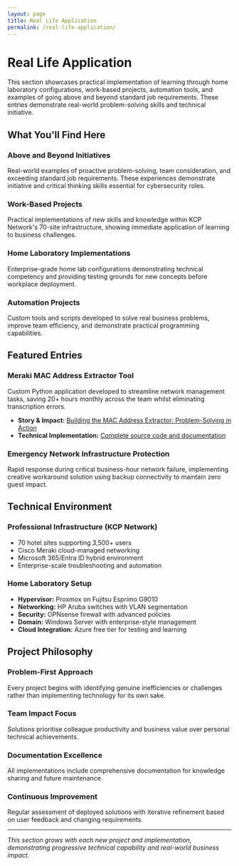 ```yaml
---
layout: page
title: Real Life Application
permalink: /real-life-application/
---
```


# Real Life Application

This section showcases practical implementation of learning through home laboratory configurations, work-based projects, automation tools, and examples of going above and beyond standard job requirements. These entries demonstrate real-world problem-solving skills and technical initiative.

## What You'll Find Here

### **Above and Beyond Initiatives**
Real-world examples of proactive problem-solving, team consideration, and exceeding standard job requirements. These experiences demonstrate initiative and critical thinking skills essential for cybersecurity roles.

### **Work-Based Projects**
Practical implementations of new skills and knowledge within KCP Network's 70-site infrastructure, showing immediate application of learning to business challenges.

### **Home Laboratory Implementations**
Enterprise-grade home lab configurations demonstrating technical competency and providing testing grounds for new concepts before workplace deployment.

### **Automation Projects**
Custom tools and scripts developed to solve real business problems, improve team efficiency, and demonstrate practical programming capabilities.

## Featured Entries

### **Meraki MAC Address Extractor Tool**
Custom Python application developed to streamline network management tasks, saving 20+ hours monthly across the team whilst eliminating transcription errors.

- **Story & Impact:** [Building the MAC Address Extractor: Problem-Solving in Action](/real-life-application/meraki-mac-extractor-story/)
- **Technical Implementation:** [Complete source code and documentation](https://github.com/k3n-p4-chi/meraki-mac-extractor)

### **Emergency Network Infrastructure Protection**
Rapid response during critical business-hour network failure, implementing creative workaround solution using backup connectivity to maintain zero guest impact.

## Technical Environment

### **Professional Infrastructure (KCP Network)**
- 70 hotel sites supporting 3,500+ users
- Cisco Meraki cloud-managed networking
- Microsoft 365/Entra ID hybrid environment
- Enterprise-scale troubleshooting and automation

### **Home Laboratory Setup**
- **Hypervisor:** Proxmox on Fujitsu Esprimo G9010
- **Networking:** HP Aruba switches with VLAN segmentation  
- **Security:** OPNsense firewall with advanced policies
- **Domain:** Windows Server with enterprise-style management
- **Cloud Integration:** Azure free tier for testing and learning

## Project Philosophy

### **Problem-First Approach**
Every project begins with identifying genuine inefficiencies or challenges rather than implementing technology for its own sake.

### **Team Impact Focus**
Solutions prioritise colleague productivity and business value over personal technical achievements.

### **Documentation Excellence**
All implementations include comprehensive documentation for knowledge sharing and future maintenance.

### **Continuous Improvement**
Regular assessment of deployed solutions with iterative refinement based on user feedback and changing requirements.

---

*This section grows with each new project and implementation, demonstrating progressive technical capability and real-world business impact.*
